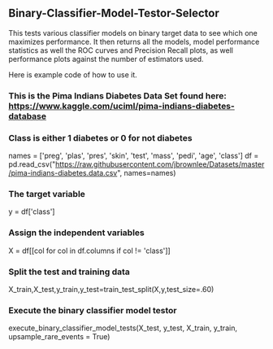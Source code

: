 ## Binary-Classifier-Model-Testor-Selector
This tests various classifier models on binary target data to see which one maximizes performance.  It then returns all the models, model performance statistics as well the ROC curves and Precision Recall plots, as well performance plots against the number of estimators used. 


Here is example code of how to use it. 

### This is the Pima Indians Diabetes Data Set found here:  https://www.kaggle.com/uciml/pima-indians-diabetes-database

### Class is either 1 diabetes or 0 for not diabetes
names = ['preg', 'plas', 'pres', 'skin', 'test', 'mass', 'pedi', 'age', 'class']
df    = pd.read_csv("https://raw.githubusercontent.com/jbrownlee/Datasets/master/pima-indians-diabetes.data.csv", names=names)

### The target variable
y = df['class']

### Assign the independent variables
X = df[[col for col in df.columns if col != 'class']]

### Split the test and training data
X_train,X_test,y_train,y_test=train_test_split(X,y,test_size=.60)

### Execute the binary classifier model testor
execute_binary_classifier_model_tests(X_test, y_test, X_train, y_train, upsample_rare_events = True)

